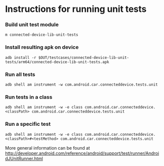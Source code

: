 # Instructions for running unit tests

### Build unit test module

`m connected-device-lib-unit-tests`

### Install resulting apk on device

`adb install -r $OUT/testcases/connected-device-lib-unit-tests/arm64/connected-device-lib-unit-tests.apk`

### Run all tests

`adb shell am instrument -w com.android.car.connecteddevice.tests.unit`

### Run tests in a class

`adb shell am instrument -w -e class com.android.car.connecteddevice.<classPath> com.android.car.connecteddevice.tests.unit`

### Run a specific test

`adb shell am instrument -w -e class com.android.car.connecteddevice.<classPath>#<testMethod> com.android.car.connecteddevice.tests.unit`

More general information can be found at
http://developer.android.com/reference/android/support/test/runner/AndroidJUnitRunner.html